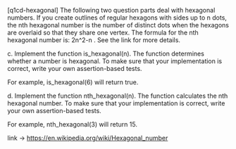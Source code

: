 [q1cd-hexagonal] The following two question parts deal with hexagonal numbers. If you create outlines of regular hexagons with sides up to n dots, the nth hexagonal number is the number of distinct dots when the hexagons are overlaid so that they share one vertex. The formula for the nth hexagonal number is: 2n^2-n . See the link for more details.

c. 
Implement the function is_hexagonal(n). The function determines whether a number is hexagonal. To make sure that your implementation is correct, write your own assertion-based tests.

For example, is_hexagonal(6) will return true.

d. 
Implement the function nth_hexagonal(n). The function calculates the nth hexagonal number. To make sure that your implementation is correct, write your own assertion-based tests.

For example, nth_hexagonal(3) will return 15.

link -> https://en.wikipedia.org/wiki/Hexagonal_number
